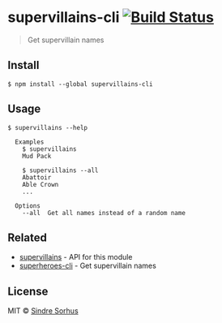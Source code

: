 # supervillains-cli [![Build Status](https://travis-ci.org/sindresorhus/supervillains-cli.svg?branch=master)](https://travis-ci.org/sindresorhus/supervillains-cli)

> Get supervillain names


## Install

```
$ npm install --global supervillains-cli
```


## Usage

```
$ supervillains --help

  Examples
    $ supervillains
    Mud Pack

    $ supervillains --all
    Abattoir
    Able Crown
    ...

  Options
    --all  Get all names instead of a random name
```


## Related

- [supervillains](https://github.com/sindresorhus/supervillains) - API for this module
- [superheroes-cli](https://github.com/sindresorhus/superheroes-cli) - Get supervillain names


## License

MIT © [Sindre Sorhus](https://sindresorhus.com)
